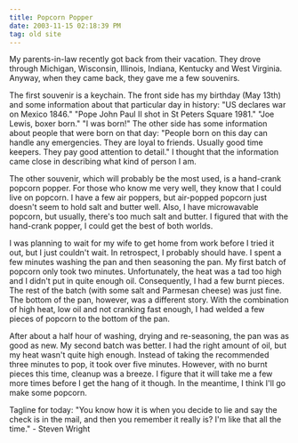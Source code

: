 ```yaml
---
title: Popcorn Popper
date: 2003-11-15 02:18:39 PM
tag: old site
---
```


My parents-in-law recently got back from their vacation. They drove through Michigan, Wisconsin, Illinois, Indiana, Kentucky and West Virginia. Anyway, when they came back, they gave me a few souvenirs.

The first souvenir is a keychain. The front side has my birthday (May 13th) and some information about that particular day in history: "US declares war on Mexico 1846." "Pope John Paul II shot in St Peters Square 1981." "Joe Lewis, boxer born." "I was born!" The other side has some information about people that were born on that day: "People born on this day can handle any emergencies. They are loyal to friends. Usually good time keepers. They pay good attention to detail." I thought that the information came close in describing what kind of person I am.

The other souvenir, which will probably be the most used, is a hand-crank popcorn popper. For those who know me very well, they know that I could live on popcorn. I have a few air poppers, but air-popped popcorn just doesn't seem to hold salt and butter well. Also, I have microwavable popcorn, but usually, there's too much salt and butter. I figured that with the hand-crank popper, I could get the best of both worlds.

I was planning to wait for my wife to get home from work before I tried it out, but I just couldn't wait. In retrospect, I probably should have. I spent a few minutes washing the pan and then seasoning the pan. My first batch of popcorn only took two minutes. Unfortunately, the heat was a tad too high and I didn't put in quite enough oil. Consequently, I had a few burnt pieces. The rest of the batch (with some salt and Parmesan cheese) was just fine. The bottom of the pan, however, was a different story. With the combination of high heat, low oil and not cranking fast enough, I had welded a few pieces of popcorn to the bottom of the pan.

After about a half hour of washing, drying and re-seasoning, the pan was as good as new. My second batch was better. I had the right amount of oil, but my heat wasn't quite high enough. Instead of taking the recommended three minutes to pop, it took over five minutes. However, with no burnt pieces this time, cleanup was a breeze. I figure that it will take me a few more times before I get the hang of it though. In the meantime, I think I'll go make some popcorn.

Tagline for today: "You know how it is when you decide to lie and say the check is in the mail, and then you remember it really is? I'm like that all the time." - Steven Wright
